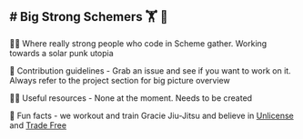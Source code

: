 ## # Big Strong Schemers 🏋️ 🤔


🙋‍♀️ Where really strong people who code in Scheme gather. Working towards a solar punk utopia

🌈 Contribution guidelines - Grab an issue and see if you want to work on it. Always refer to the project section for big picture overview

👩‍💻 Useful resources - None at the moment. Needs to be created

🍿 Fun facts - we workout and train Gracie Jiu-Jitsu and believe in [Unlicense](https://unlicense.org/) and [Trade Free](https://www.trade-free.org/)
